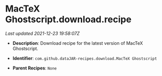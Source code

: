 # MacTeX Ghostscript.download.recipe

_Last updated 2021-12-23 19:58:07Z_

- **Description**: Download recipe for the latest version of MacTeX Ghostscript.

- **Identifier**: `com.github.dataJAR-recipes.download.MacTeX Ghostscript`

- **Parent Recipes**: `None`